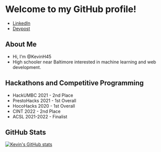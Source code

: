 # Welcome to my GitHub profile!
- [LinkedIn](https://www.linkedin.com/in/kevin-hwang-8a7627219/)
- [Devpost](https://devpost.com/-Kevin-)

## About Me
- Hi, I’m @KevinH45 
- High schooler near Baltimore interested in machine learning and web development.

## Hackathons and Competitive Programming
- HackUMBC 2021 - 2nd Place
- PrestoHacks 2021 - 1st Overall
- HocoHacks 2020 - 1st Overall
- CINT 2022 - 2nd Place
- ACSL 2021-2022 - Finalist

## GitHub Stats

[![Kevin's GitHub stats](https://github-readme-stats.vercel.app/api?username=KevinH45&show_icons=true&theme=synthwave)](https://github.com/anuraghazra/github-readme-stats)
